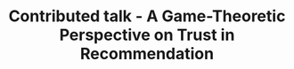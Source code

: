 ---
sequence_id: 15
speaker: Sarah H Cen, Andrew Ilyas, Aleksander Madry
title: Contributed talk - A Game-Theoretic Perspective on Trust in Recommendation
time: 1730
#affil: 
#webpage: 
#abstract: Recommendation platforms---such as Amazon, Netflix, and Facebook---use various strategies in order to engage and retain users, from tracking their data to showing addicting content. Ostensibly these measures improve performance, but they can also erode {\em trust}. In this work, we study the role of trust in recommendation, and show that trust is important to a recommendation platform's success because users are the platforms' data sources. Our main contribution is a game-theoretic view of recommender systems and a corresponding formal definition of trust. Namely, if a user trusts their recommendation platform, then their optimal long-term strategy is to act greedily---and thus report their preferences truthfully---at all times. Our definition reflects the intuition that trust arises when the incentives of the user and plaform are sufficiently aligned. To illustrate the implications of this definition, we explore two simple examples of trust. We show that distrust can hurt the platform and building trust can be good for both the user and the platform. 
---